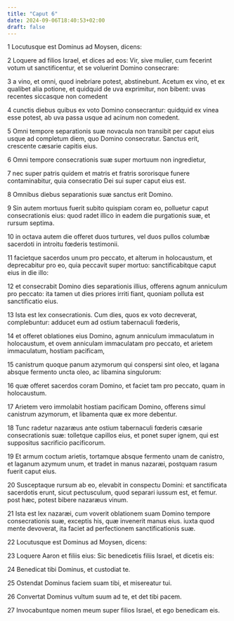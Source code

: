 ```yaml
---
title: "Caput 6"
date: 2024-09-06T18:40:53+02:00
draft: false
---
```




1 Locutusque est Dominus ad Moysen, dicens:

2 Loquere ad filios Israel, et dices ad eos: Vir, sive mulier, cum fecerint votum ut sanctificentur, et se voluerint Domino consecrare:

3 a vino, et omni, quod inebriare potest, abstinebunt. Acetum ex vino, et ex qualibet alia potione, et quidquid de uva exprimitur, non bibent: uvas recentes siccasque non comedent

4 cunctis diebus quibus ex voto Domino consecrantur: quidquid ex vinea esse potest, ab uva passa usque ad acinum non comedent.

5 Omni tempore separationis suæ novacula non transibit per caput eius usque ad completum diem, quo Domino consecratur. Sanctus erit, crescente cæsarie capitis eius.

6 Omni tempore consecrationis suæ super mortuum non ingredietur,

7 nec super patris quidem et matris et fratris sororisque funere contaminabitur, quia consecratio Dei sui super caput eius est.

8 Omnibus diebus separationis suæ sanctus erit Domino.

9 Sin autem mortuus fuerit subito quispiam coram eo, polluetur caput consecrationis eius: quod radet illico in eadem die purgationis suæ, et rursum septima.

10 in octava autem die offeret duos turtures, vel duos pullos columbæ sacerdoti in introitu fœderis testimonii.

11 facietque sacerdos unum pro peccato, et alterum in holocaustum, et deprecabitur pro eo, quia peccavit super mortuo: sanctificabitque caput eius in die illo:

12 et consecrabit Domino dies separationis illius, offerens agnum anniculum pro peccato: ita tamen ut dies priores irriti fiant, quoniam polluta est sanctificatio eius.

13 Ista est lex consecrationis. Cum dies, quos ex voto decreverat, complebuntur: adducet eum ad ostium tabernaculi fœderis,

14 et offeret oblationes eius Domino, agnum anniculum immaculatum in holocaustum, et ovem anniculam immaculatam pro peccato, et arietem immaculatum, hostiam pacificam,

15 canistrum quoque panum azymorum qui conspersi sint oleo, et lagana absque fermento uncta oleo, ac libamina singulorum:

16 quæ offeret sacerdos coram Domino, et faciet tam pro peccato, quam in holocaustum.

17 Arietem vero immolabit hostiam pacificam Domino, offerens simul canistrum azymorum, et libamenta quæ ex more debentur.

18 Tunc radetur nazaræus ante ostium tabernaculi fœderis cæsarie consecrationis suæ: tolletque capillos eius, et ponet super ignem, qui est suppositus sacrificio pacificorum.

19 Et armum coctum arietis, tortamque absque fermento unam de canistro, et laganum azymum unum, et tradet in manus nazaræi, postquam rasum fuerit caput eius.

20 Susceptaque rursum ab eo, elevabit in conspectu Domini: et sanctificata sacerdotis erunt, sicut pectusculum, quod separari iussum est, et femur. post hæc, potest bibere nazaræus vinum.

21 Ista est lex nazaræi, cum voverit oblationem suam Domino tempore consecrationis suæ, exceptis his, quæ invenerit manus eius. iuxta quod mente devoverat, ita faciet ad perfectionem sanctificationis suæ.

22 Locutusque est Dominus ad Moysen, dicens:

23 Loquere Aaron et filiis eius: Sic benedicetis filiis Israel, et dicetis eis:

24 Benedicat tibi Dominus, et custodiat te.

25 Ostendat Dominus faciem suam tibi, et misereatur tui.

26 Convertat Dominus vultum suum ad te, et det tibi pacem.

27 Invocabuntque nomen meum super filios Israel, et ego benedicam eis.


